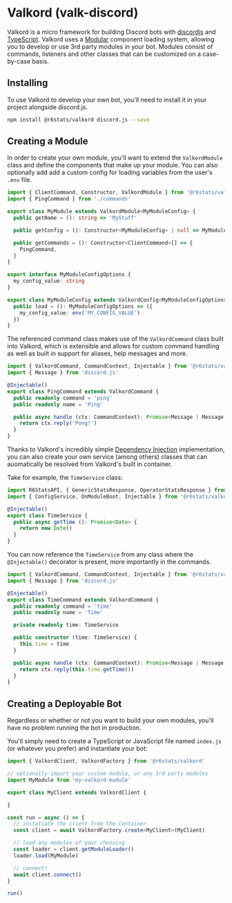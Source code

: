 # Valkord (valk-discord)

Valkord is a micro framework for building Discord bots with [discordjs](https://discord.js.org/#/) and [TypeScript](https://www.typescriptlang.org/). Valkord uses a [Modular](https://en.wikipedia.org/wiki/Modular_design) component loading system, allowing you to develop or use 3rd party modules in your bot. Modules consist of commands, listeners and other classes that can be customized on a case-by-case basis.

## Installing

To use Valkord to develop your own bot, you'll need to install it in your project alongside discord.js.

```bash
npm install @r6stats/valkord discord.js --save
```

## Creating a Module

In order to create your own module, you'll want to extend the `ValkordModule` class and define the components that make up your module. You can also optionally add add a custom config for loading variables from the user's `.env` file.

```ts
import { ClientCommand, Constructor, ValkordModule } from '@r6stats/valkord'
import { PingCommand } from './commands'

export class MyModule extends ValkordModule<MyModuleConfig> {
  public getName = (): string => 'MyStuff'

  public getConfig = (): Constructor<MyModuleConfig> | null => MyModuleConfig // or return null

  public getCommands = (): Constructor<ClientCommand>[] => {
    PingCommand,
  }
}
```

```ts
export interface MyModuleConfigOptions {
  my_config_value: string
}

export class MyModuleConfig extends ValkordConfig<MyModuleConfigOptions> {
  public load = (): MyModuleConfigOptions => ({
    my_config_value: env('MY_CONFIG_VALUE')
  })
}
```

The referenced command class makes use of the `ValkordCommand` class built into Valkord, which is extensible and allows for custom command handling as well as built in support for aliases, help messages and more.

```ts
import { ValkordCommand, CommandContext, Injectable } from '@r6stats/valkord'
import { Message } from 'discord.js'

@Injectable()
export class PingCommand extends ValkordCommand {
  public readonly command = 'ping'
  public readonly name = 'Ping'

  public async handle (ctx: CommandContext): Promise<Message | Message[] | void> {
    return ctx.reply('Pong!')
  }
}

```

Thanks to Valkord's incredibly simple [Dependency Injection](https://en.wikipedia.org/wiki/Dependency_injection) implementation, you can also create your own service (among others) classes that can auomatically be resolved from Valkord's built in container.

Take for example, the `TimeService` class:

```ts
import R6StatsAPI, { GenericStatsResponse, OperatorStatsResponse } from '@r6stats/node'
import { ConfigService, OnModuleBoot, Injectable } from '@r6stats/valkord'

@Injectable()
export class TimeService {
  public async getTime (): Promise<Date> {
    return new Date()
  }
}
```

You can now reference the `TimeService` from any class where the `@Injectable()` decorator is present, more importantly in the commands.

```ts
import { ValkordCommand, CommandContext, Injectable } from '@r6stats/valkord'
import { Message } from 'discord.js'

@Injectable()
export class TimeCommand extends ValkordCommand {
  public readonly command = 'time'
  public readonly name = 'Time'

  private readonly time: TimeService

  public constructor (time: TimeService) {
    this.time = time
  }

  public async handle (ctx: CommandContext): Promise<Message | Message[] | void> {
    return ctx.reply(this.time.getTime())
  }
}

```

## Creating a Deployable Bot

Regardless or whether or not you want to build your own modules, you'll have no problem running the bot in production.

You'll simply need to create a TypeScript or JavaScript file named `index.js` (or whatever you prefer) and instantiate your bot:

```ts
import { ValkordClient, ValkordFactory } from '@r6stats/valkord'

// optionally import your custom module, or any 3rd party modules
import MyModule from 'my-valkord-module'

export class MyClient extends ValkordClient {

}

const run = async () => {
  // instatiate the client from the Container
  const client = await ValkordFactory.create<MyClient>(MyClient)

  // load any modules of your choosing
  const loader = client.getModuleLoader()
  loader.load(MyModule)

  // connect!
  await client.connect()
}

run()

```
